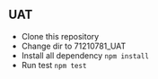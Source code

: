 ## UAT
- Clone this repository
- Change dir to 71210781_UAT
- Install all dependency ```npm install```
- Run test ```npm test```

